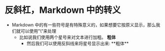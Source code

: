 # 反斜杠，Markdown 中的转义
- Markdown 中的有一些符号是有特殊意义的，如果想要它按原义显示，那么我们就可以使用"\\"来处理
    - 比如说我们使用两个星号来对文本进行加粗。 **粗体** 
        - 然后我们可以使用反斜线来将星号显示出来: \*\*粗体\*\*
